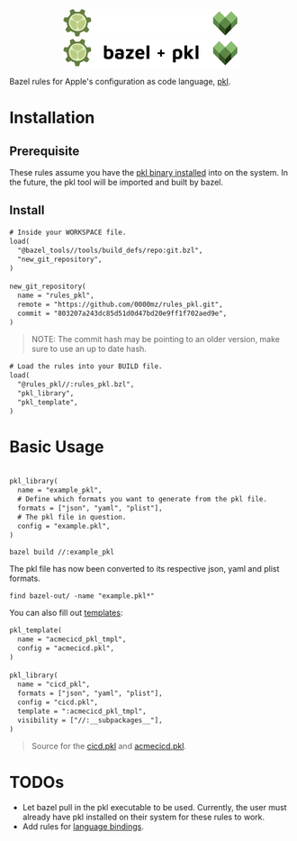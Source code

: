<p align="center">
  <img src="doc/pkl-bazel-logo-long-dark.png#gh-dark-mode-only" height="50px" />
  <img src="doc/pkl-bazel-logo-long.png#gh-light-mode-only" height="50px" />
</p>

Bazel rules for Apple's configuration as code language, [pkl](https://github.com/apple/pkl).

# Installation

## Prerequisite
These rules assume you have the [pkl binary installed](https://pkl-lang.org/main/current/pkl-cli/index.html#installation) into on the system. In the future, the pkl tool will be imported and built by bazel.

## Install
```Starlark file=WORKSPACE
# Inside your WORKSPACE file.
load(
  "@bazel_tools//tools/build_defs/repo:git.bzl",
  "new_git_repository",
)

new_git_repository(
  name = "rules_pkl",
  remote = "https://github.com/0000mz/rules_pkl.git",
  commit = "803207a243dc85d51d0d47bd20e9ff1f702aed9e",
)
```
> NOTE: The commit hash may be pointing to an older version, make sure to use an up to date hash.

```Starlark
# Load the rules into your BUILD file.
load(
  "@rules_pkl//:rules_pkl.bzl",
  "pkl_library",
  "pkl_template",
)
```
# Basic Usage
```Starlark

pkl_library(
  name = "example_pkl",
  # Define which formats you want to generate from the pkl file.
  formats = ["json", "yaml", "plist"],
  # The pkl file in question.
  config = "example.pkl",
)

```

```
bazel build //:example_pkl
```
The pkl file has now been converted to its respective json, yaml and plist formats.
```
find bazel-out/ -name "example.pkl*"
```

You can also fill out [templates](https://pkl-lang.org/main/current/language-tutorial/02_filling_out_a_template.html):
```Starlark
pkl_template(
  name = "acmecicd_pkl_tmpl",
  config = "acmecicd.pkl",
)

pkl_library(
  name = "cicd_pkl",
  formats = ["json", "yaml", "plist"],
  config = "cicd.pkl",
  template = ":acmecicd_pkl_tmpl",
  visibility = ["//:__subpackages__"],
)
```

> Source for the [cicd.pkl](/configs/cicd.pkl) and [acmecicd.pkl](/configs/acmecicd.pkl).

# TODOs
- Let bazel pull in the pkl executable to be used. Currently, the user must already have pkl installed on their system for these rules to work.
- Add rules for [language bindings](https://pkl-lang.org/main/current/language-bindings.html).